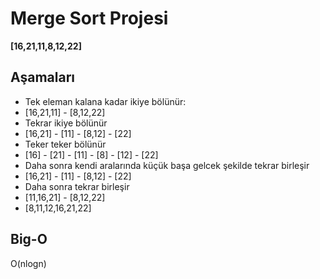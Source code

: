 # Merge Sort Projesi

**[16,21,11,8,12,22]**

## Aşamaları

- Tek eleman kalana kadar ikiye bölünür:
- [16,21,11] - [8,12,22]
- Tekrar ikiye bölünür
- [16,21] - [11] - [8,12] - [22]
- Teker teker bölünür
- [16] - [21] - [11] - [8] - [12] - [22]
- Daha sonra kendi aralarında küçük başa gelcek şekilde tekrar birleşir
- [16,21] - [11] - [8,12] - [22]
- Daha sonra tekrar birleşir
- [11,16,21] - [8,12,22]
- [8,11,12,16,21,22]

## Big-O

O(nlogn)

